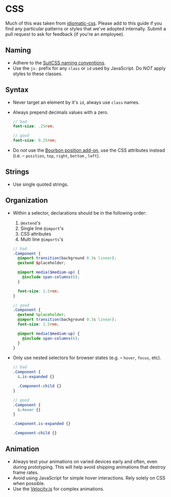 # CSS
Much of this was taken from [idiomatic-css](https://github.com/necolas/idiomatic-css). Please add to this guide if you find any particular patterns or styles that we've adopted internally. Submit a pull request to ask for feedback (if you're an employee).

## Naming
- Adhere to the [SuitCSS naming conventions](https://github.com/suitcss/suit/blob/master/doc/naming-conventions.md).
- Use the `js-` prefix for any `class` or `id` used by JavaScript. Do *NOT* apply styles to these classes.

## Syntax
- Never target an element by it's `id`, always use `class` names.
- Always prepend decimals values with a zero.
  ```scss
  // bad
  font-size: .25rem;

  // good
  font-size: 0.25rem;
  ```

- Do _not_ use the [Bourbon position add-on](http://bourbon.io/docs/#position), use the CSS attributes instead (i.e. – `position`, `top`, `right`, `bottom` , `left`).

## Strings
- Use single quoted strings.

## Organization
- Within a selector, declarations should be in the following order:
  1. `@extend`'s
  2. Single line `@import`'s
  3. CSS attributes
  4. Multi line `@imports`'s

  ```scss
  // bad
  .Component {
    @import transition(background 0.3s linear);
    @extend $placeholder;

    @import media($medium-up) {
      @include span-columns(6);
    }

    font-size: 1.5rem;
  }

  // good
  .Component {
    @extend %placeholder;
    @import transition(background 0.3s linear);
    font-size: 1.5rem;

    @import media($medium-up) {
      @include span-columns(6);
    }
  }
  ```
- Only use nested selectors for browser states (e.g. – `hover`, `focus`, etc).
  ```scss
  // bad
  .Component {
    &.is-expanded {}

    .Component-child {}
  }

  // good
  .Component {
    &:hover {}
  }

  .Component.is-expanded {}

  .Component-child {}
  ```

## Animation
- Always test your animations on varied devices early and often, even during prototyping. This will help avoid shipping animations that destroy frame rates.
- Avoid using JavaScript for simple hover interactions. Rely solely on CSS when possible.
- Use the [Velocity.js](http://julian.com/research/velocity/) for complex animations.
